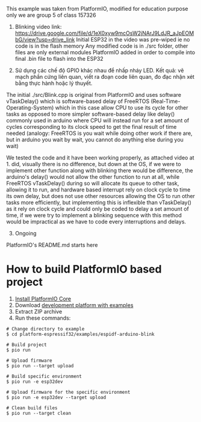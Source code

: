 This example was taken from PlatformIO, modified for education purpose only 
we are group 5 of class 157326
1. Blinking video link: https://drive.google.com/file/d/1eX0xyw9mcOsW2jNArJ9LdJR_aJpEOMbG/view?usp=drive_link
  Initial ESP32 in the video was pre-wiped ie no code is in the flash memory
  Any modified code is in ./src folder, other files are only external modules PlatformIO added in order to compile into final .bin file to flash into the ESP32

  
3. Sử dụng các chế độ GPIO khác nhau để nhấp nháy LED. Kết quả: vẽ mạch phần cứng liên quan, viết ra đoạn code liên quan, đo đạc nhận xét bằng thực hành hoặc lý thuyết.

The initial ./src/Blink.cpp is original from PlatformIO and uses software vTaskDelay() which is software-based delay of FreeRTOS (Real-Time-Operating-System) which in this case allow CPU to use its cycle for other tasks as opposed to more simpler software-based delay like delay() commonly used in arduino where CPU will instead run for a set amount of cycles corresponding to its clock speed to get the final result of time needed (analogy: FreeRTOS is you wait while doing other work if there are, but in arduino you wait by wait, you cannot do anything else during you wait)

We tested the code and it have been working properly, as attached video at 1. did, visually there is no difference, but down at the OS, if we were to implement other function along with blinking there would be difference, the arduino's delay() would not allow the other function to run at all, while FreeRTOS vTaskDelay() during so will allocate its queue to other task, allowing it to run, and hardware based interrupt rely on clock cycle to time its own delay, but does not use other resources allowing the OS to run other tasks more efficiently, but implementing this is inflexible than vTaskDelay() as it rely on clock cycle and could only be coded to delay a set amount of time, if we were try to implement a blinking sequence with this method would be impractical as we have to code every interruptions and delays.

3. Ongoing











PlatformIO's README.md starts here

How to build PlatformIO based project
=====================================

1. [Install PlatformIO Core](https://docs.platformio.org/page/core.html)
2. Download [development platform with examples](https://github.com/platformio/platform-espressif32/archive/develop.zip)
3. Extract ZIP archive
4. Run these commands:

```shell
# Change directory to example
$ cd platform-espressif32/examples/espidf-arduino-blink

# Build project
$ pio run

# Upload firmware
$ pio run --target upload

# Build specific environment
$ pio run -e esp32dev

# Upload firmware for the specific environment
$ pio run -e esp32dev --target upload

# Clean build files
$ pio run --target clean
```
